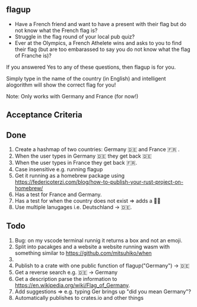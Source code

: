 ## flagup

- Have a French friend and want to have a present with their flag but do not know what the French flag is?
- Struggle in the flag round of your local pub quiz?
- Ever at the Olympics, a French Athelete wins and asks to you to find their flag (but are too embarassed to say you do not know what the flag of Franche is)?

If you answered Yes to any of these questions, then flagup is for you.

Simply type in the name of the country (in English) and intelligent alogorithm will show the correct flag for you!

Note: Only works with Germany and France (for now!)

## Acceptance Criteria

## Done

1. Create a hashmap of two countries: Germany 🇩🇪 and France 🇫🇷 .
1. When the user types in Germany 🇩🇪 they get back 🇩🇪
1. When the user types in France they get back 🇫🇷.
1. Case insensitive e.g. running flagup
1. Get it running as a homebrew package using https://federicoterzi.com/blog/how-to-publish-your-rust-project-on-homebrew/
1. Has a test for France and Germany.
1. Has a test for when the country does not exist => adds a 🤷‍♂️
1. Use multiple lanugages i.e. Deutschland -> 🇩🇪.

## Todo

1. Bug: on my vscode terminal runnig it returns a box and not an emoji.
1. Split into pacakges and a website a website running wasm with something similar to https://github.com/mitsuhiko/when
1.
1. Publish to a crate with one public function of flagup("Germany") -> 🇩🇪
1. Get a reverse search e.g. 🇩🇪 -> Germany
1. Get a description parse the information to https://en.wikipedia.org/wiki/Flag_of_Germany.
1. Add suggestions => e.g. typing Ger brings up "did you mean Germany"?
1. Automatically publishes to crates.io and other things
